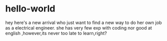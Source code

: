 # hello-world
hey here's a new arrival who
just want to find a new way to do her own job as a electrical engineer.
she has very few exp with coding nor good at english
,however,its never too late to learn,right?

